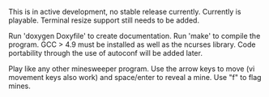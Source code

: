 This is in active development, no stable release currently.
Currently is playable. Terminal resize support still needs to be added.

Run 'doxygen Doxyfile' to create documentation.
Run 'make' to compile the program. GCC > 4.9 must be installed as well as the ncurses library. Code portability through the use of autoconf will be added later.

Play like any other minesweeper program. Use the arrow keys to move (vi movement keys also work) and space/enter to reveal a mine. Use "f" to flag mines.
